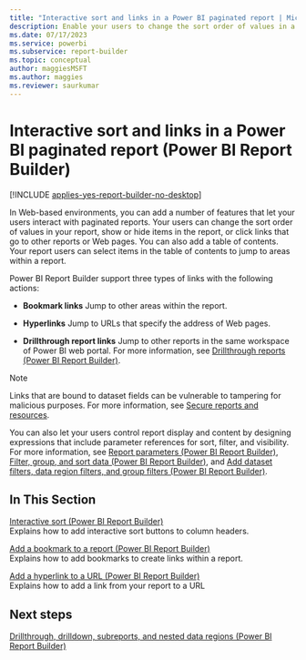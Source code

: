 ```yaml
---
title: "Interactive sort and links in a Power BI paginated report | Microsoft Docs"
description: Enable your users to change the sort order of values in a Power BI paginated report, show or hide items, or select links to other reports or Web pages in Power BI Report Builder.
ms.date: 07/17/2023
ms.service: powerbi
ms.subservice: report-builder
ms.topic: conceptual
author: maggiesMSFT
ms.author: maggies
ms.reviewer: saurkumar
---
```

# Interactive sort and links in a Power BI paginated report (Power BI Report Builder)

[!INCLUDE [applies-yes-report-builder-no-desktop](../../includes/applies-yes-report-builder-no-desktop.md)]

  In Web-based environments, you can add a number of features that let your users interact with paginated reports. Your users can change the sort order of values in your report, show or hide items in the report, or click links that go to other reports or Web pages. You can also add a table of contents. Your report users can select items in the table of contents to jump to areas within a report.  
  
 Power BI Report Builder support three types of links with the following actions:  
  
-   **Bookmark links** Jump to other areas within the report.  
  
-   **Hyperlinks** Jump to URLs that specify the address of Web pages.  
  
-   **Drillthrough report links** Jump to other reports in the same workspace of Power BI web portal. For more information, see [Drillthrough reports &#40;Power BI Report Builder&#41;](../../reporting-services/report-design/drillthrough-reports-report-builder-and-ssrs.md).  
  
> [!NOTE]  
>  Links that are bound to dataset fields can be vulnerable to tampering for malicious purposes. For more information, see [Secure reports and resources](/sql/reporting-services/security/secure-reports-and-resources.md).  
  
 You can also let your users control report display and content by designing expressions that include parameter references for sort, filter, and visibility. For more information, see [Report parameters &#40;Power BI Report Builder&#41;](../../paginated-reports/parameters/report-parameters-concepts-report-builder.md), [Filter, group, and sort data &#40;Power BI Report Builder&#41;](/sql/reporting-services/report-design/filter-group-and-sort-data-report-builder-and-ssrs), and [Add dataset filters, data region filters, and group filters &#40;Power BI Report Builder&#41;](../../paginated-reports/report-design/add-dataset-filters-data-region-filters-and-group-filters.md).  
  
  
  
## In This Section  
 [Interactive sort &#40;Power BI Report Builder&#41;](/sql/reporting-services/report-design/interactive-sort-report-builder-and-ssrs)  
 Explains how to add interactive sort buttons to column headers.  
  
 [Add a bookmark to a report &#40;Power BI Report Builder&#41;](/sql/reporting-services/report-design/add-a-bookmark-to-a-report-report-builder-and-ssrs)  
 Explains how to add bookmarks to create links within a report.  
  
 [Add a hyperlink to a URL &#40;Power BI Report Builder&#41;](../../paginated-reports/report-design/add-hyperlink-url-report-builder.md)  
 Explains how to add a link from your report to a URL  
  
## Next steps  
 [Drillthrough, drilldown, subreports, and nested data regions &#40;Power BI Report Builder&#41;](../../paginated-reports/report-design/drillthrough-drilldown-subreports-nested-data-regions.md)  
  
  

